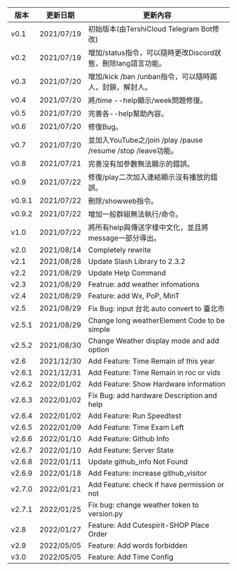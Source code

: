 | 版本 | 更新日期 | 更新內容 |
|-----|-----|-----|
| v0.1 | 2021/07/19 | 初始版本(由TershiCloud Telegram Bot修改) |
| v0.2 | 2021/07/19 | 增加/status指令，可以隨時更改Discord狀態，刪除lang語言功能。 |
| v0.3 | 2021/07/20 | 增加/kick /ban /unban指令，可以隨時踢人，封鎖，解封人。 |
| v0.4 | 2021/07/20 | 將/time --help顯示/week問題修復。 |
| v0.5 | 2021/07/20 | 完善各--help幫助內容。 |
| v0.6 | 2021/07/20 | 修復Bug。 |
| v0.7 | 2021/07/20 | 並加入YouTube之/join /play /pause /resume /stop /leave功能。 |
| v0.8 | 2021/07/21 | 完善沒有加參數無法顯示的錯誤。 |
| v0.9 | 2021/07/22 | 修復/play二次加入連結顯示沒有播放的錯誤。 |
| v0.9.1 | 2021/07/22 | 刪除/showweb指令。 |
| v0.9.2 | 2021/07/22 | 增加一般群組無法執行/命令。 |
| v1.0 | 2021/07/22 | 將所有help與傳送字樣中文化，並且將message一部分導出。 |
| v2.0 | 2021/08/14 | Completely rewrite |
| v2.1 | 2021/08/28 | Update Slash Library to 2.3.2|
| v2.2 | 2021/08/29 | Update Help Command |
| v2.3 | 2021/08/29 | Featrue: add weather infomations|
| v2.4 | 2021/08/29 | Feature: add Wx, PoP, MinT|
| v2.5 | 2021/08/29 | Fix Bug: input 台北 auto convert to 臺北市|
| v2.5.1 | 2021/08/29 | Change long weatherElement Code to be simple |
| v2.5.2 | 2021/08/30 | Change Weather display mode and add option | 
| v2.6 | 2021/12/30 | Add Feature: Time Remain of this year |
| v2.6.1 | 2021/12/31 | Add Feature: Time Remain in roc or vids |
| v2.6.2 | 2022/01/02 | Add Feature: Show Hardware information |
| v2.6.3 | 2022/01/02 | Fix Bug: add hardware Description and help |
| v2.6.4 | 2022/01/02 | Add Feature: Run Speedtest |
| v2.6.5 | 2022/01/09 | Add Feature: Time Exam Left |
| v2.6.6 | 2022/01/10 | Add Feature: Github Info |
| v2.6.7 | 2022/01/10 | Add Feature: Server State |
| v2.6.8 | 2022/01/11 | Update github_info Not Found |
| v2.6.9 | 2022/01/18 | Add Feature: increase github_visitor |
| v2.7.0 | 2022/01/21 | Add Feature: check if have permission or not |
| v2.7.1 | 2022/01/25 | Fix bug: change weather token to version.py |
| v2.8 | 2022/01/27 | Feature: Add Cutespirit-SHOP Place Order | Feature: Add Cutespirit-SHOP Check Order | Feature: Add About dcbot, author, team | Fix bug: Add version.py more configurations | Update version to about |
| v2.9 | 2022/05/05 | Feature: Add words forbidden |
| v3.0 | 2022/05/05 | Feature: Add Time Config| Feature: Add words forbidden Config | Feature: Add user customize time left | Feature: Remove time exam left | 